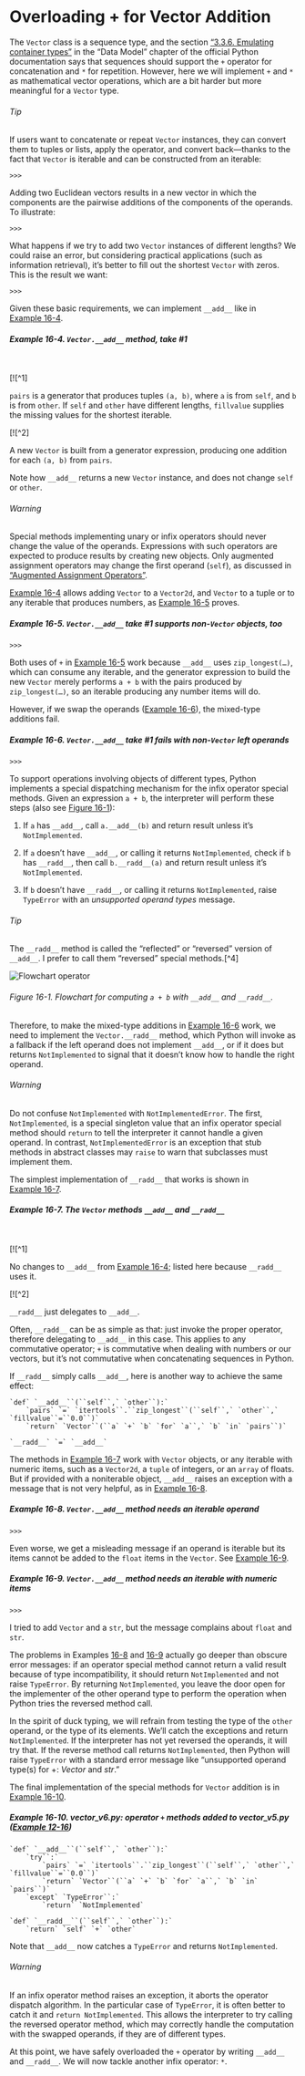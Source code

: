 # Overloading + for Vector Addition

The `Vector` class is a sequence type, and the section [“3.3.6. Emulating container types”](https://fpy.li/16-6) in the “Data Model” chapter of the official Python documentation says that sequences should support the `+` operator for concatenation and `*` for repetition. However, here we will implement `+` and `*` as mathematical vector operations, which are a bit harder but more meaningful for a `Vector` type.

###### Tip

If users want to concatenate or repeat `Vector` instances, they can convert them to tuples or lists, apply the operator, and convert back—thanks to the fact that `Vector` is iterable and can be constructed from an iterable:

```
>>> 
```

Adding two Euclidean vectors results in a new vector in which the components are the pairwise additions of the components of the operands. To illustrate:

```
>>> 
```

What happens if we try to add two `Vector` instances of different lengths? We could raise an error, but considering practical applications (such as information retrieval), it’s better to fill out the shortest `Vector` with zeros. This is the result we want:

```
>>> 
```

Given these basic requirements, we can implement `__add__` like in [Example 16-4](#ex_vector_add_t1).

##### Example 16-4. `Vector.__add__` method, take #1

```
    
```

[![^1]

`pairs` is a generator that produces tuples `(a, b)`, where `a` is from `self`, and `b` is from `other`. If `self` and `other` have different lengths, `fillvalue` supplies the missing values for the shortest iterable.

[![^2]

A new `Vector` is built from a generator expression, producing one addition for each `(a, b)` from `pairs`.

Note how `__add__` returns a new `Vector` instance, and does not change `self` or `other`.

###### Warning

Special methods implementing unary or infix operators should never change the value of the operands. Expressions with such operators are expected to produce results by creating new objects. Only augmented assignment operators may change the first operand (`self`), as discussed in [“Augmented Assignment Operators”](#augmented_assign_ops).

[Example 16-4](#ex_vector_add_t1) allows adding `Vector` to a `Vector2d`, and `Vector` to a tuple or to any iterable that produces numbers, as [Example 16-5](#ex_vector_add_demo_mixed_ok) proves.

##### Example 16-5. `Vector.__add__` take #1 supports non-`Vector` objects, too

```
>>> 
```

Both uses of `+` in [Example 16-5](#ex_vector_add_demo_mixed_ok) work because `__add__` uses `zip_longest(…)`, which can consume any iterable, and the generator expression to build the new `Vector` merely performs `a + b` with the pairs produced by `zip_longest(…)`, so an iterable producing any number items will do.

However, if we swap the operands ([Example 16-6](#ex_vector_add_demo_mixed_fail)), the mixed-type additions fail.

##### Example 16-6. `Vector.__add__` take #1 fails with non-`Vector` left operands

```
>>> 
```

To support operations involving objects of different types, Python implements a special dispatching mechanism for the infix operator special methods. Given an expression `a + b`, the interpreter will perform these steps (also see [Figure 16-1](#operator_flowchart)):

1. If `a` has `__add__`, call `a.__add__(b)` and return result unless it’s `NotImplemented`.
    
2. If `a` doesn’t have `__add__`, or calling it returns `NotImplemented`, check if `b` has `__radd__`, then call `b.__radd__(a)` and return result unless it’s `NotImplemented`.
    
3. If `b` doesn’t have `__radd__`, or calling it returns `NotImplemented`, raise `TypeError` with an _unsupported operand types_ message.
    

###### Tip

The `__radd__` method is called the “reflected” or “reversed” version of `__add__`. I prefer to call them “reversed” special methods.[^4]

![Flowchart operator](assets/flpy_1601.png)

###### Figure 16-1. Flowchart for computing `a + b` with `__add__` and `__radd__`.

Therefore, to make the mixed-type additions in [Example 16-6](#ex_vector_add_demo_mixed_fail) work, we need to implement the `Vector.__radd__` method, which Python will invoke as a fallback if the left operand does not implement `__add__`, or if it does but returns `NotImplemented` to signal that it doesn’t know how to handle the right operand.

###### Warning

Do not confuse `NotImplemented` with `NotImplementedError`. The first, `NotImplemented`, is a special singleton value that an infix operator special method should `return` to tell the interpreter it cannot handle a given operand. In contrast, `NotImplementedError` is an exception that stub methods in abstract classes may `raise` to warn that subclasses must implement them.

The simplest implementation of `__radd__` that works is shown in [Example 16-7](#ex_vector_add_t2).

##### Example 16-7. The `Vector` methods `__add__` and `__radd__`

```
    
```

[![^1]

No changes to `__add__` from [Example 16-4](#ex_vector_add_t1); listed here because `__radd__` uses it.

[![^2]

`__radd__` just delegates to `__add__`.

Often, `__radd__` can be as simple as that: just invoke the proper operator, therefore delegating to `__add__` in this case. This applies to any commutative operator; `+` is commutative when dealing with numbers or our vectors, but it’s not commutative when concatenating sequences in Python.

If `__radd__` simply calls `__add__`, here is another way to achieve the same effect:

    `def` `__add__``(``self``,` `other``):`
        `pairs` `=` `itertools``.``zip_longest``(``self``,` `other``,` `fillvalue``=``0.0``)`
        `return` `Vector``(``a` `+` `b` `for` `a``,` `b` `in` `pairs``)`

    `__radd__` `=` `__add__`

The methods in [Example 16-7](#ex_vector_add_t2) work with `Vector` objects, or any iterable with numeric items, such as a `Vector2d`, a `tuple` of integers, or an `array` of floats. But if provided with a noniterable object, `__add__` raises an exception with a message that is not very helpful, as in [Example 16-8](#ex_vector_error_iter).

##### Example 16-8. `Vector.__add__` method needs an iterable operand

```
>>> 
```

Even worse, we get a misleading message if an operand is iterable but its items cannot be added to the `float` items in the `Vector`. See [Example 16-9](#ex_vector_error_iter_not_add).

##### Example 16-9. `Vector.__add__` method needs an iterable with numeric items

```
>>> 
```

I tried to add `Vector` and a `str`, but the message complains about `float` and `str`.

The problems in Examples [16-8](#ex_vector_error_iter) and [16-9](#ex_vector_error_iter_not_add) actually go deeper than obscure error messages: if an operator special method cannot return a valid result because of type incompatibility, it should return `NotImplemented` and not raise `TypeError`. By returning `NotImplemented`, you leave the door open for the implementer of the other operand type to perform the operation when Python tries the reversed method call.

In the spirit of duck typing, we will refrain from testing the type of the `other` operand, or the type of its elements. We’ll catch the exceptions and return `NotImplemented`. If the interpreter has not yet reversed the operands, it will try that. If the reverse method call returns `NotImplemented`, then Python will raise `TypeError` with a standard error message like “unsupported operand type(s) for +: _Vector_ and _str_.”

The final implementation of the special methods for `Vector` addition is in [Example 16-10](#ex_vector_v6).

##### Example 16-10. vector_v6.py: operator `+` methods added to vector_v5.py ([Example 12-16](ch12.html#ex_vector_v5))

    `def` `__add__``(``self``,` `other``):`
        `try``:`
            `pairs` `=` `itertools``.``zip_longest``(``self``,` `other``,` `fillvalue``=``0.0``)`
            `return` `Vector``(``a` `+` `b` `for` `a``,` `b` `in` `pairs``)`
        `except` `TypeError``:`
            `return` `NotImplemented`

    `def` `__radd__``(``self``,` `other``):`
        `return` `self` `+` `other`

Note that `__add__` now catches a `TypeError` and returns `NotImplemented`.

###### Warning

If an infix operator method raises an exception, it aborts the operator dispatch algorithm. In the particular case of `TypeError`, it is often better to catch it and `return NotImplemented`. This allows the interpreter to try calling the reversed operator method, which may correctly handle the computation with the swapped operands, if they are of different types.

At this point, we have safely overloaded the `+` operator by writing `__add__` and `__radd__`. We will now tackle another infix operator: `*`.